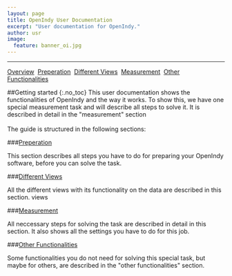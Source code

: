 ```yaml
---
layout: page
title: OpenIndy User Documentation
excerpt: "User documentation for OpenIndy."
author: usr
image:
  feature: banner_oi.jpg
---
```



---

<a href="/documentation/docu-usr.html" class="btn btn-success">Overview</a>&nbsp;&nbsp;<a href="/documentation/docu-usr/preperation.html" class="btn">Preperation</a>&nbsp;&nbsp;<a href="/documentation/docu-usr/views.html" class="btn">Different Views</a>&nbsp;&nbsp;<a href="/documentation/docu-usr/measurement.html" class="btn">Measurement</a>&nbsp;&nbsp;<a href="/documentation/docu-usr/functionalities.html" class="btn">Other Functionalities</a>&nbsp;&nbsp;


##Getting started
{:.no_toc}
This user documentation shows the functionalities of OpenIndy and the way it works.
To show this, we have one special measurement task and will describe all steps to solve it.
It is described in detail in the "measurement" section
<br><br>
The guide is structured in the following sections:

###[Preperation](/documentation/docu-usr/preperation.html)

This section describes all steps you have to do for preparing your OpenIndy software, before you can solve the task.

###[Different Views](/documentation/docu-usr/views.html)

All the different views with its functionality on the data are described in this section.
views

###[Measurement](/documentation/docu-usr/measurement.html)

All neccessary steps for solving the task are described in detail in this section. It also shows all the settings you have to do for this job.

###[Other Functionalities](/documentation/docu-usr/functionalities.html)

Some functionalities you do not need for solving this special task, but maybe for others, are described in the "other functionalities" section.




